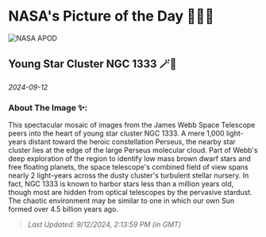 
# NASA's Picture of the Day 🧑‍🚀💫

  ![NASA APOD](https://apod.nasa.gov/apod/image/2409/NGC1333Webb.jpg)
  
  ## Young Star Cluster NGC 1333 🪄🌌
  
  _2024-09-12_
  
  ### About The Image ✨: 
  
  This spectacular mosaic of images from the James Webb Space Telescope peers into the heart of young star cluster NGC 1333. A mere 1,000 light-years distant toward the heroic constellation Perseus, the nearby star cluster lies at the edge of the large Perseus molecular cloud. Part of Webb's deep exploration of the region to identify low mass brown dwarf stars and free floating planets, the space telescope's combined field of view spans nearly 2 light-years across the dusty cluster's turbulent stellar nursery. In fact, NGC 1333 is known to harbor stars less than a million years old, though most are hidden from optical telescopes by the pervasive stardust. The chaotic environment may be similar to one in which our own Sun formed over 4.5 billion years ago.
  
  
  
  > _Last Updated: 9/12/2024, 2:13:59 PM (in GMT)_
  